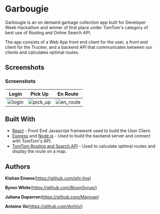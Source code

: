 # Garbougie

Garbougie is an on demand garbage collection app built for Developer Week Hackathon and winner of first place under TomTom's category of best use of Routing and Online Search API. 

The app consists of a Web App front end client for the user, a front end client for the Trucker, and a backend API that communicates between our clients and calculates optimal routes.

## Screenshots
### Screenshots
|  **Login** |  **Pick Up**  | **En Route** |
|:---:|:---:|:---:|
| ![login](https://raw.githubusercontent.com/phi-line/Garbougie/master/docs/login.png) | ![pick_up](https://raw.githubusercontent.com/phi-line/Garbougie/master/docs/pick_up.png) | ![en_route](https://raw.githubusercontent.com/phi-line/Garbougie/master/docs/en_route.png)

## Built With

* [React](https://reactjs.org/) - Front End Javascript framework used to build the User Client.
* [Express](https://expressjs.com/) and [Node.js](https://nodejs.org/en/) - Used to build the backend server and connect with TomTom's API.
* [TomTom Routing and Search API](https://developer.tomtom.com/) - Used to calculate optimal routes and display the route on a map.


## Authors

**Kishan Emens**(https://github.com/phi-line)

**Byron White**(https://github.com/BoomSyrup/)

**Juliana Duperron**(https://github.com/Mayiyan)

**Antoine Vo**(https://github.com/AntVo/)
